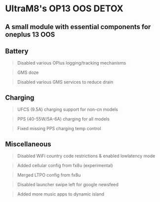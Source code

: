 
# UltraM8's OP13 OOS DETOX

## A small module with essential components for oneplus 13 OOS

## Battery
> Disabled various OPlus logging/tracking mechanisms

> GMS doze

> Disabled various GMS services to reduce drain

## Charging
> UFCS (9.5A) charging support for non-cn models

> PPS (40-55W/5A-6A) charging for all models

> Fixed missing PPS charging temp control

## Miscellaneous
> Disabled WiFi country code restrictions & enabled lowlatency mode

> Added cellular config from fx8u (experimental)

> Merged LTPO config from fx8u

> Disabled launcher swipe left for google newsfeed

> Added more music apps to dynamic island
